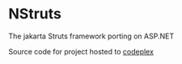 
# NStruts
The jakarta Struts framework porting on ASP.NET 

Source code for project hosted to [codeplex](https://nstruts.codeplex.com/)
